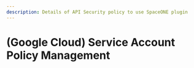 ```yaml
---
description: Details of API Security policy to use SpaceONE plugin
---
```


# \(Google Cloud\) Service Account Policy Management

